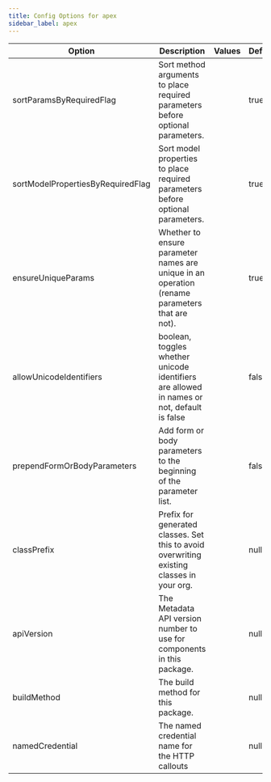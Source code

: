 ```yaml
---
title: Config Options for apex
sidebar_label: apex
---
```


| Option | Description | Values | Default |
| ------ | ----------- | ------ | ------- |
|sortParamsByRequiredFlag|Sort method arguments to place required parameters before optional parameters.| |true|
|sortModelPropertiesByRequiredFlag|Sort model properties to place required parameters before optional parameters.| |true|
|ensureUniqueParams|Whether to ensure parameter names are unique in an operation (rename parameters that are not).| |true|
|allowUnicodeIdentifiers|boolean, toggles whether unicode identifiers are allowed in names or not, default is false| |false|
|prependFormOrBodyParameters|Add form or body parameters to the beginning of the parameter list.| |false|
|classPrefix|Prefix for generated classes. Set this to avoid overwriting existing classes in your org.| |null|
|apiVersion|The Metadata API version number to use for components in this package.| |null|
|buildMethod|The build method for this package.| |null|
|namedCredential|The named credential name for the HTTP callouts| |null|
